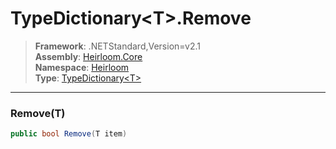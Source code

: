 # TypeDictionary\<T>.Remove

> **Framework**: .NETStandard,Version=v2.1  
> **Assembly**: [Heirloom.Core][0]  
> **Namespace**: [Heirloom][0]  
> **Type**: [TypeDictionary\<T>][1]

--------------------------------------------------------------------------------

### Remove(T)

```cs
public bool Remove(T item)
```

[0]: ../Heirloom.Core.md
[1]: Heirloom.TypeDictionary[T].md
